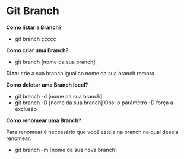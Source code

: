 # Git Branch

**Como listar a Branch?**

* git branch
ççççç

**Como criar uma Branch?**

* git branch [nome da sua branch]

**Dica:** crie a sua branch igual ao nome da sua branch remora

**Como deletar uma Branch local?**

* git branch  -d [nome da sua branch]
* git branch  -D [nome da sua branch] Obs: o parâmetro -D força a exclusão

**Como renomear uma Branch?**

Para renomear é necessário que você esteja na branch na qual deseja renomear.

* git branch  -m [nome da sua nova branch]
